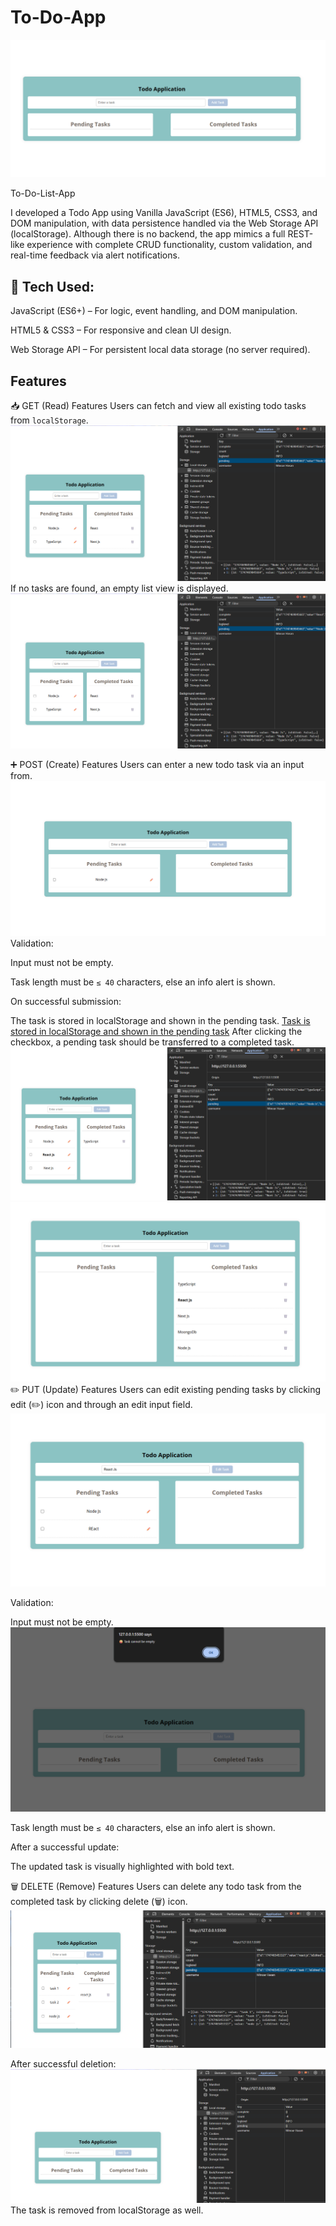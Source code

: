 # To-Do-App

![To Do App](photo/image-1.png)

To-Do-List-App

I developed a Todo App using Vanilla JavaScript (ES6), HTML5, CSS3, and DOM manipulation, with data persistence handled via the Web Storage API (localStorage). Although there is no backend, the app mimics a full REST-like experience with complete CRUD functionality, custom validation, and real-time feedback via alert notifications.

## 🔧 Tech Used:

JavaScript (ES6+) – For logic, event handling, and DOM manipulation.

HTML5 & CSS3 – For responsive and clean UI design.

Web Storage API – For persistent local data storage (no server required).

## Features

📥 GET (Read) Features
Users can fetch and view all existing todo tasks from `localStorage`.
![ All existing todo tasks from `localStorage`](photo/image-2.png)
If no tasks are found, an empty list view is displayed.
![If no tasks are found, an empty list view](photo/image-3.png)

➕ POST (Create) Features
Users can enter a new todo task via an input from.
![To enter a new todo task via an input form](photo/image-12.png)
Validation:

Input must not be empty.

Task length must be `≤ 40` characters, else an info alert is shown.

On successful submission:

The task is stored in localStorage and shown in the pending task.
[ Task is stored in localStorage and shown in the pending task](photo/image-9.png)
After clicking the checkbox, a pending task should be transferred to a completed task.
![ Before clicking the checkbox](photo/image-10.png)
![ After clicking the checkbox](photo/image-11.png)
✏️ PUT (Update) Features
Users can edit existing pending tasks by clicking edit (✏️) icon and through an edit input field.
![Users can edit existing pending tasks by clicking edit (✏️) icon and through an edit input field](photo/image-6.png)

Validation:

Input must not be empty.
![Input must not be empty](photo/image-4.png)

Task length must be `≤ 40` characters, else an info alert is shown.

After a successful update:

The updated task is visually highlighted with bold text.

🗑️ DELETE (Remove) Features
Users can delete any todo task from the completed task by clicking delete (🗑️) icon.
![Before remove task from prnding and completed task](photo/image-7.png)

After successful deletion:
![After remove task from prnding and completed task](photo/image-8.png)
The task is removed from localStorage as well.
